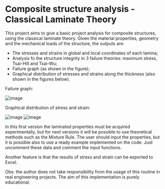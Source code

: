 # Composite structure analysis - Classical Laminate Theory

This project aims to give a basic project analysis for composite structures, using the classical laminate theory. Given the material properties, geometry and the mechanical loads of the structure, the outputs are:

- The stresses and strains in global and local coordinates of each lamina;
- Analysis fo the structure integrity in 3 failure theories: maximum stress, Tsai-Hill and Tsai-Wu;
- Failure graph (as shown in the figure);
- Graphical distribution of stresses and strains along the thickness (also shown in the figures below).

Failure graph:

![image](https://user-images.githubusercontent.com/108631583/198893378-956a3c4e-3bf9-42a3-9d35-a1d9c963a202.png)

Graphical distribution of stress and strain:

![image](https://user-images.githubusercontent.com/108631583/198893389-3dd93b2f-8934-4909-9f38-6048e7f4adfd.png)
![image](https://user-images.githubusercontent.com/108631583/198893409-909f36fe-20f2-4c19-9e33-d8bed5b55feb.png)

In this first version the laminated properties must be acquired experimentally, but for next versions it will be possible to use theoretical methods such as the Mixture Rule. The user should input the properties, but it is possible also to use a ready example implemented on the code. Just uncomment these data and comment the input functions.

Another feature is that the results of stress and strain can be exported to Excel.

Obs: the author does not take responsibility from the usage of this routine in real engineering projects. The aim of this implementation is purely educational.
